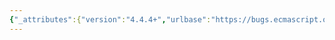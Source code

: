 ```yaml
---
{"_attributes":{"version":"4.4.4+","urlbase":"https://bugs.ecmascript.org/","maintainer":"dherman@mozilla.com"},"bug":{"bug_id":374,"creation_ts":"2012-06-04 00:27:00 -0700","short_desc":"12.6.3: missing \"IterationStatement:\"","delta_ts":"2012-06-16 09:37:45 -0700","product":"Draft for 6th Edition","component":"editorial issue","version":"Rev 7: May 4, 2012 Draft","rep_platform":"All","op_sys":"All","bug_status":"RESOLVED","resolution":"FIXED","priority":"Normal","bug_severity":"minor","everconfirmed":true,"reporter":{"uid":"jmdyck","name":"Michael Dyck"},"assigned_to":{"uid":"allen","name":"Allen Wirfs-Brock"},"long_desc":[{"commentid":965,"comment_count":0,"who":{"uid":"jmdyck","name":"Michael Dyck"},"bug_when":"2012-06-04 00:27:11 -0700","thetext":"In 12.6.3 \"The 'for' Statement\",\nunder \"Static Semantics: VarDeclaredNames\",\nthe first and third productions are:\n    for (ExpressionNoInopt ; Expressionopt ; Expressionopt) Statement\n    for (LexicalDeclarationNoIn; Expressionopt ; Expressionopt) Statement\n\nIn each case, insert \"IterationStatement :\" at the start."},{"commentid":1004,"comment_count":1,"who":{"uid":"allen","name":"Allen Wirfs-Brock"},"bug_when":"2012-06-16 09:37:45 -0700","thetext":"fixed in \"Rev 8\", June 12,2012 draft"}]}}
---
```

